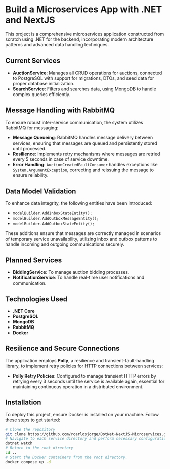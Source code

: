 # Build a Microservices App with .NET and NextJS

This project is a comprehensive microservices application constructed from scratch using .NET for the backend, incorporating modern architecture patterns and advanced data handling techniques.

## Current Services

- **AuctionService**: Manages all CRUD operations for auctions, connected to PostgreSQL with support for migrations, DTOs, and seed data for proper database initialization.
- **SearchService**: Filters and searches data, using MongoDB to handle complex queries efficiently.

## Message Handling with RabbitMQ

To ensure robust inter-service communication, the system utilizes RabbitMQ for messaging:
- **Message Queueing**: RabbitMQ handles message delivery between services, ensuring that messages are queued and persistently stored until processed.
- **Resilience**: Implements retry mechanisms where messages are retried every 5 seconds in case of service downtime.
- **Error Handling**: `AuctionCreatedFaultConsumer` handles exceptions like `System.ArgumentException`, correcting and reissuing the message to ensure reliability.

## Data Model Validation

To enhance data integrity, the following entities have been introduced:
- `modelBuilder.AddInboxStateEntity();`
- `modelBuilder.AddOutboxMessageEntity();`
- `modelBuilder.AddOutboxStateEntity();`

These additions ensure that messages are correctly managed in scenarios of temporary service unavailability, utilizing inbox and outbox patterns to handle incoming and outgoing communications securely.

## Planned Services

- **BiddingService**: To manage auction bidding processes.
- **NotificationService**: To handle real-time user notifications and communication.

## Technologies Used

- **.NET Core**
- **PostgreSQL**
- **MongoDB**
- **RabbitMQ**
- **Docker**

## Resilience and Secure Connections

The application employs **Polly**, a resilience and transient-fault-handling library, to implement retry policies for HTTP connections between services:
- **Polly Retry Policies**: Configured to manage transient HTTP errors by retrying every 3 seconds until the service is available again, essential for maintaining continuous operation in a distributed environment.

## Installation

To deploy this project, ensure Docker is installed on your machine. Follow these steps to get started:

```bash
# Clone the repository
git clone https://github.com/rcarlosjorge/DotNet-NextJS-Microservices.git
# Navigate to each service directory and perform necessary configurations or initialization tasks.
dotnet watch
# Return to the root directory
cd ..
# Start the Docker containers from the root directory.
docker compose up -d
